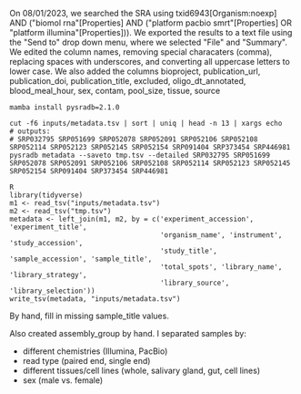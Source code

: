 On 08/01/2023, we searched the SRA using txid6943[Organism:noexp] AND ("biomol rna"[Properties] AND ("platform pacbio smrt"[Properties] OR "platform illumina"[Properties])). 
We exported the results to a text file using the "Send to" drop down menu, where we selected "File" and "Summary".
We edited the column names, removing special characaters (comma), replacing spaces with underscores, and converting all uppercase letters to lower case.
We also added the columns bioproject, publication_url, publication_doi, publication_title, excluded, oligo_dt_annotated, blood_meal_hour, sex, contam, pool_size, tissue, source

```
mamba install pysradb=2.1.0

cut -f6 inputs/metadata.tsv | sort | uniq | head -n 13 | xargs echo
# outputs: 
# SRP032795 SRP051699 SRP052078 SRP052091 SRP052106 SRP052108 SRP052114 SRP052123 SRP052145 SRP052154 SRP091404 SRP373454 SRP446981
pysradb metadata --saveto tmp.tsv --detailed SRP032795 SRP051699 SRP052078 SRP052091 SRP052106 SRP052108 SRP052114 SRP052123 SRP052145 SRP052154 SRP091404 SRP373454 SRP446981
```

```
R
library(tidyverse)
m1 <- read_tsv("inputs/metadata.tsv")
m2 <- read_tsv("tmp.tsv")
metadata <- left_join(m1, m2, by = c('experiment_accession', 'experiment_title', 
                                     'organism_name', 'instrument', 'study_accession', 
                                     'study_title', 'sample_accession', 'sample_title',
                                     'total_spots', 'library_name', 'library_strategy', 
                                     'library_source', 'library_selection'))
write_tsv(metadata, "inputs/metadata.tsv")
```

By hand, fill in missing sample_title values.

Also created assembly_group by hand.
I separated samples by:
* different chemistries (Illumina, PacBio)
* read type (paired end,  single end)
* different tissues/cell lines (whole, salivary gland, gut, cell lines)
* sex (male vs. female) 
